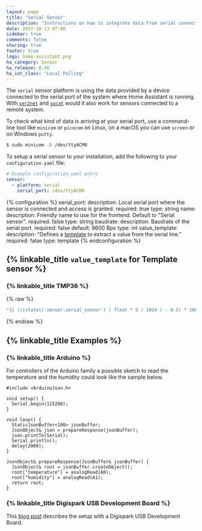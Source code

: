 ```yaml
---
layout: page
title: "Serial Sensor"
description: "Instructions on how to integrate data from serial connected sensors into Home Assistant."
date: 2017-10-13 07:00
sidebar: true
comments: false
sharing: true
footer: true
logo: home-assistant.png
ha_category: Sensor
ha_release: 0.56
ha_iot_class: "Local Polling"
---
```


The `serial` sensor platform is using the data provided by a device connected to the serial port of the system where Home Assistant is running. With [`ser2net`](http://ser2net.sourceforge.net/) and [`socat`](http://www.dest-unreach.org/socat/) would it also work for sensors connected to a remote system.

To check what kind of data is arriving at your serial port, use a command-line tool like `minicom` or `picocom` on Linux, on a macOS you can use `screen` or on Windows `putty`. 

```bash
$ sudo minicom -D /dev/ttyACM0
```

To setup a serial sensor to your installation, add the following to your `configuration.yaml` file:

```yaml
# Example configuration.yaml entry
sensor:
  - platform: serial
    serial_port: /dev/ttyACM0
```

{% configuration %}
serial_port:
  description: Local serial port where the sensor is connected and access is granted.
  required: true
  type: string
name:
  description: Friendly name to use for the frontend. Default to "Serial sensor".
  required: false
  type: string
baudrate:
  description: Baudrate of the serial port.
  required: false
  default: 9600 Bps
  type: int
value_template:
  description: "Defines a [template](/docs/configuration/templating/#processing-incoming-data) to extract a value from the serial line."
  required: false
  type: template 
{% endconfiguration %}


## {% linkable_title `value_template` for Template sensor %}

### {% linkable_title TMP36 %}

{% raw %}
```yaml
"{{ (((states('sensor.serial_sensor') | float * 5 / 1024 ) - 0.5) * 100) | round(1) }}"
```
{% endraw %}

## {% linkable_title Examples %}

### {% linkable_title Arduino %}

For controllers of the Arduino family a possible sketch to read the temperature and the humidity could look like the sample below.

```
#include <ArduinoJson.h>

void setup() {
  Serial.begin(115200);
}

void loop() {
  StaticJsonBuffer<100> jsonBuffer;
  JsonObject& json = prepareResponse(jsonBuffer);
  json.printTo(Serial);
  Serial.println();
  delay(2000);
}

JsonObject& prepareResponse(JsonBuffer& jsonBuffer) {
  JsonObject& root = jsonBuffer.createObject();
  root["temperature"] = analogRead(A0);
  root["humidity"] = analogRead(A1);
  return root;
}
```

### {% linkable_title Digispark USB Development Board %}

This [blog post](/blog/2017/10/23/simple-analog-sensor/) describes the setup with a Digispark USB Development Board.
